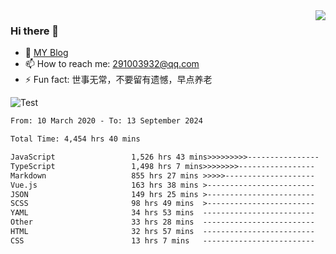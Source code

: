 <img align='right' src='https://github-readme-stats.vercel.app/api?username=niaogege&show_icons=true&theme=radical'/>

### Hi there 👋

- 🌱 [MY Blog](https://bythewayer.com/)
- 📫 How to reach me: 291003932@qq.com
- ⚡ Fun fact:  世事无常，不要留有遗憾，早点养老

![Test](https://github-readme-stats.vercel.app/api/top-langs/?username=niaogege&layout=compact)

<!--START_SECTION:waka-->

```txt
From: 10 March 2020 - To: 13 September 2024

Total Time: 4,454 hrs 40 mins

JavaScript                 1,526 hrs 43 mins>>>>>>>>>----------------   34.27 %
TypeScript                 1,498 hrs 7 mins>>>>>>>>-----------------   33.63 %
Markdown                   855 hrs 27 mins >>>>>--------------------   19.20 %
Vue.js                     163 hrs 38 mins >------------------------   03.67 %
JSON                       149 hrs 25 mins >------------------------   03.35 %
SCSS                       98 hrs 49 mins  >------------------------   02.22 %
YAML                       34 hrs 53 mins  -------------------------   00.78 %
Other                      33 hrs 28 mins  -------------------------   00.75 %
HTML                       32 hrs 57 mins  -------------------------   00.74 %
CSS                        13 hrs 7 mins   -------------------------   00.29 %
```

<!--END_SECTION:waka-->
